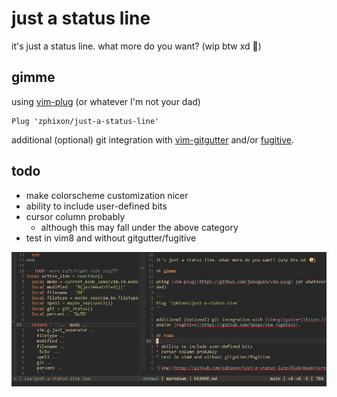 # just a status line

it's just a status line. what more do you want? (wip btw xd 🤪)

## gimme

using [vim-plug](https://github.com/junegunn/vim-plug) (or whatever I'm not your
dad)

```
Plug 'zphixon/just-a-status-line'
```

additional (optional) git integration with [vim-gitgutter](https://github.com/airblade/vim-gitgutter)
and/or [fugitive](https://github.com/tpope/vim-fugitive).

## todo

* make colorscheme customization nicer
* ability to include user-defined bits
* cursor column probably
    * although this may fall under the above category
* test in vim8 and without gitgutter/fugitive

![img](https://github.com/zphixon/just-a-status-line/blob/main/screenshot.png)
